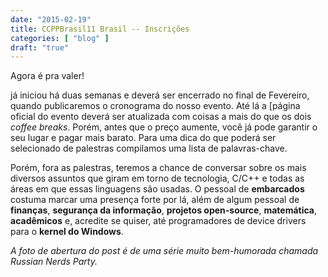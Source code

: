 ```yaml
---
date: "2015-02-19"
title: CCPPBrasil11 Brasil -- Inscrições
categories: [ "blog" ]
draft: "true"
---
```

Agora é pra valer!

 já iniciou há duas semanas e deverá ser encerrado no final de Fevereiro, quando publicaremos o cronograma do nosso evento. Até lá a [página oficial do evento deverá ser atualizada com coisas a mais do que os dois _coffee breaks_. Porém, antes que o preço aumente, você já pode garantir o seu lugar e pagar mais barato. Para uma dica do que poderá ser selecionado de palestras compilamos uma lista de palavras-chave.

Porém, fora as palestras, teremos a chance de conversar sobre os mais diversos assuntos que giram em torno de tecnologia, C/C++ e todas as áreas em que essas linguagens são usadas. O pessoal de __embarcados__ costuma marcar uma presença forte por lá, além de algum pessoal de __finanças__, __segurança da informação__, __projetos open-source__, __matemática__, __acadêmicos__ e, acredite se quiser, até programadores de device drivers para o __kernel do Windows__.

_A foto de abertura do post é de uma série muito bem-humorada chamada Russian Nerds Party._
